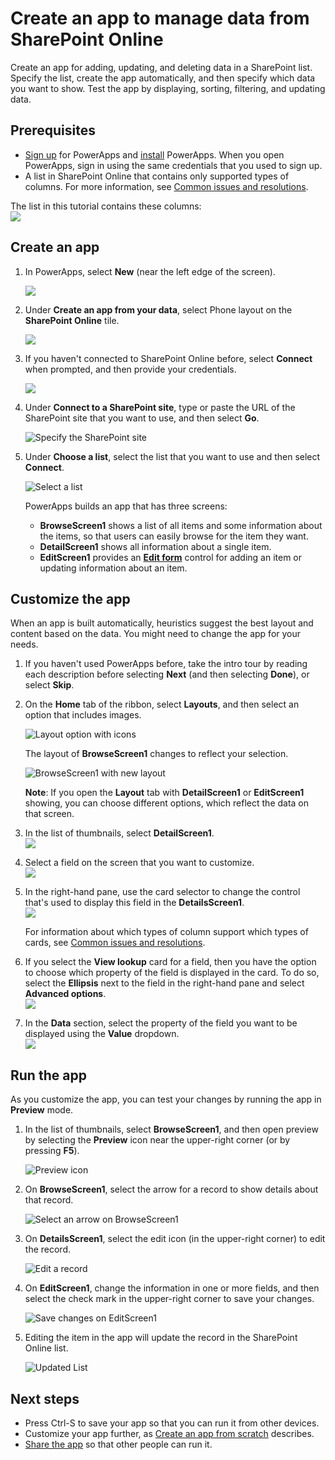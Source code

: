 <properties
   pageTitle="Create an app to manage data from SharePoint Online | Microsoft PowerApps"
   description="Create an app to manage data, such as account information, from SharePoint Online"
   services=""
   suite="powerapps"
   documentationCenter="na"
   authors="jamesol-msft"
   manager="darshand"
   editor=""
   tags=""/>

<tags
   ms.service="powerapps"
   ms.devlang="na"
   ms.topic="article"
   ms.tgt_pltfrm="na"
   ms.workload="na"
   ms.date="05/03/2016"
   ms.author="jamesol"/>

# Create an app to manage data from SharePoint Online #

Create an app for adding, updating, and deleting data in a SharePoint list. Specify the list, create the app automatically, and then specify which data you want to show. Test the app by displaying, sorting, filtering, and updating data.

## Prerequisites

- [Sign up](signup-for-powerapps.md) for PowerApps and [install](http://aka.ms/powerappsinstall) PowerApps. When you open PowerApps, sign in using the same credentials that you used to sign up.
- A list in SharePoint Online that contains only supported types of columns. For more information, see [Common issues and resolutions](common-issues-and-resolutions.md#create-an-app-from-sharepoint).

The list in this tutorial contains these columns:  
![](./media/app-from-sharepoint/ListColumns.png)

## Create an app ##
1. In PowerApps, select **New** (near the left edge of the screen).  

	![](./media/app-from-sharepoint/Menu.png)

2. Under **Create an app from your data**, select Phone layout on the **SharePoint Online** tile.  

	![](./media/app-from-sharepoint/AFD.png)

3. If you haven't connected to SharePoint Online before, select **Connect** when prompted, and then provide your credentials.  

	![](./media/app-from-sharepoint/Connect.png)

4. Under **Connect to a SharePoint site**, type or paste the URL of the SharePoint site that you want to use, and then select **Go**.  

	![Specify the SharePoint site](./media/app-from-sharepoint/EnterSite.png)

5. Under **Choose a list**, select the list that you want to use and then select **Connect**.  

	![Select a list](./media/app-from-sharepoint/SelectList.png)

	PowerApps builds an app that has three screens:  
	<!-- **Edit form** control add-form.md -->

	- **BrowseScreen1** shows a list of all items and some information about the items, so that users can easily browse for the item they want.  
	- **DetailScreen1** shows all information about a single item.  
	- **EditScreen1** provides an **[Edit form](add-form.md)** control for adding an item or updating information about an item.  

## Customize the app ##
When an app is built automatically, heuristics suggest the best layout and content based on the data. You might need to change the app for your needs.

1. If you haven't used PowerApps before, take the intro tour by reading each description before selecting **Next** (and then selecting **Done**), or select **Skip**.

2. On the **Home** tab of the ribbon, select **Layouts**, and then select an option that includes images.  

	![Layout option with icons](./media/app-from-sharepoint/change-layout.png)

	The layout of **BrowseScreen1** changes to reflect your selection.  

	![BrowseScreen1 with new layout](./media/app-from-sharepoint/browse.png)

	**Note**: If you open the **Layout** tab with **DetailScreen1** or **EditScreen1** showing, you can choose different options, which reflect the data on that screen.

3. In the list of thumbnails, select **DetailScreen1**.  
![](./media/app-from-sharepoint/left-pane.png)

4. Select a field on the screen that you want to customize.  
![](./media/app-from-sharepoint/SelectField.png)

5. In the right-hand pane, use the card selector to change the control that's used to display this field in the **DetailsScreen1**.  
![](./media/app-from-sharepoint/CardSelector.png)  

	For information about which types of column support which types of cards, see [Common issues and resolutions](common-issues-and-resolutions.md#create-an-app-automatically-from-sharepoint).

6. If you select the **View lookup** card for a field, then you have the option to choose which property of the field is displayed in the card. To do so, select the **Ellipsis** next to the field in the right-hand pane and select **Advanced options**.  
![](./media/app-from-sharepoint/Elipsis.png)

7. In the **Data** section, select the property of the field you want to be displayed using the **Value** dropdown.  
![](./media/app-from-sharepoint/AdvancedOptions.png)

## Run the app ##
As you customize the app, you can test your changes by running the app in **Preview** mode.

1. In the list of thumbnails, select **BrowseScreen1**, and then open preview by selecting the **Preview** icon near the upper-right corner (or by pressing **F5**).  

	![Preview icon](./media/app-from-sharepoint/open-preview.png)

2. On **BrowseScreen1**, select the arrow for a record to show details about that record.  

	![Select an arrow on BrowseScreen1](./media/app-from-sharepoint/preview-item.png)

3. On **DetailsScreen1**, select the edit icon (in the upper-right corner) to edit the record.  

	![Edit a record](./media/app-from-sharepoint/select-edit.png)

4. On **EditScreen1**, change the information in one or more fields, and then select the check mark in the upper-right corner to save your changes.  

	![Save changes on EditScreen1](./media/app-from-sharepoint/edit-item.png)

5. Editing the item in the app will update the record in the SharePoint Online list.  

	![Updated List](./media/app-from-sharepoint/UpdatedList.png)

## Next steps ##
- Press Ctrl-S to save your app so that you can run it from other devices.
- Customize your app further, as [Create an app from scratch](get-started-create-from-blank.md) describes.
- [Share the app](share-app.md) so that other people can run it.
